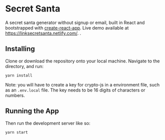 # Secret Santa
A secret santa generator without signup or email, built in React and bootstrapped with [create-react-app](https://github.com/facebook/create-react-app). Live demo available at https://linksecretsanta.netlify.com/.
. 

## Installing
Clone or download the repository onto your local machine. Navigate to the directory, and run:

```
yarn install
```

Note: you will have to create a key for crypto-js in a environment file, such as an `.env.local` file. The key needs to be 16 digits of characters or numbers.

## Running the App

Then run the development server like so:

```
yarn start
```
